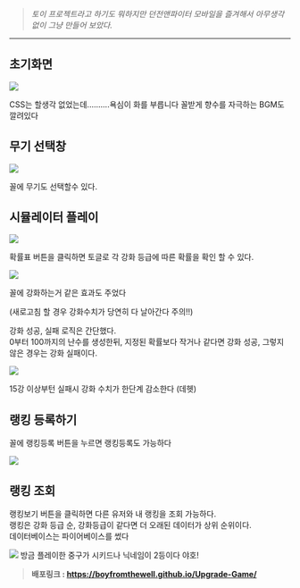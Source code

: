 > _토이 프로젝트라고 하기도 뭐하지만 던전앤파이터 모바일을 즐겨해서 아무생각 없이 그냥 만들어 보았다._

***
## 초기화면
![](https://velog.velcdn.com/images/boyfromthewell/post/d2950e7a-1fec-4115-9852-bedf1189dcc5/image.png)

CSS는 할생각 없었는데..........욕심이 화를 부릅니다
꼴받게 향수를 자극하는 BGM도 깔려있다

## 무기 선택창
![](https://velog.velcdn.com/images/boyfromthewell/post/1fc1ce07-1a89-4ad4-bb12-2d5c1b60ed31/image.png)

꼴에 무기도 선택할수 있다.

## 시뮬레이터 플레이

![](https://velog.velcdn.com/images/boyfromthewell/post/0fd5739b-fbb4-4df3-b949-ca49864d67b1/image.png)

확률표 버튼을 클릭하면 토글로 각 강화 등급에 따른 확률을 확인 할 수 있다. 

![](https://velog.velcdn.com/images/boyfromthewell/post/5964971e-8f27-4ec0-b8fb-c4b8239465bf/image.gif)

꼴에 강화하는거 같은 효과도 주었다

(새로고침 할 경우 강화수치가 당연히 다 날아간다 주의!!)

강화 성공, 실패 로직은 간단했다.  
0부터 100까지의 난수를 생성한뒤, 지정된 확률보다 작거나 같다면 강화 성공, 그렇지 않은 경우는 강화 실패이다.

![](https://velog.velcdn.com/images/boyfromthewell/post/678117f4-01c2-4705-80be-f7711dd85594/image.png)

15강 이상부턴 실패시 강화 수치가 한단계 감소한다 (데헷)

## 랭킹 등록하기

꼴에 랭킹등록 버튼을 누르면 랭킹등록도 가능하다

![](https://velog.velcdn.com/images/boyfromthewell/post/cc0bfe38-b031-4619-a70e-a7b9415585fe/image.png)

## 랭킹 조회

랭킹보기 버튼을 클릭하면 다른 유저와 내 랭킹을 조회 가능하다.  
랭킹은 강화 등급 순, 강화등급이 같다면 더 오래된 데이터가 상위 순위이다.  
데이터베이스는 파이어베이스를 썼다

![](https://velog.velcdn.com/images/boyfromthewell/post/5738fb66-d1f0-455e-9ae2-974312efd861/image.png) 방금 플레이한 중구가 시키드나 닉네임이 2등이다 야호!

> **배포링크 : https://boyfromthewell.github.io/Upgrade-Game/**
